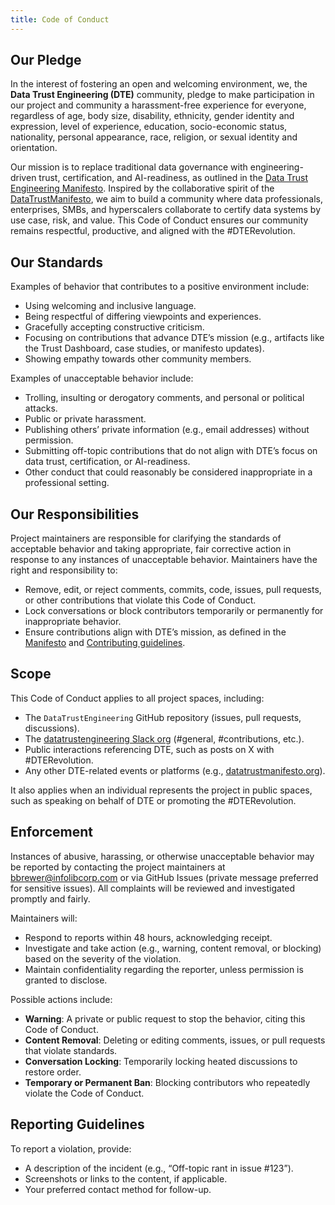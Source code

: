 ```yaml
---
title: Code of Conduct
---
```


## Our Pledge

In the interest of fostering an open and welcoming environment, we, the **Data Trust Engineering (DTE)** community, pledge to make participation in our project and community a harassment-free experience for everyone, regardless of age, body size, disability, ethnicity, gender identity and expression, level of experience, education, socio-economic status, nationality, personal appearance, race, religion, or sexual identity and orientation.

Our mission is to replace traditional data governance with engineering-driven trust, certification, and AI-readiness, as outlined in the [Data Trust Engineering Manifesto](/Manifesto.md). Inspired by the collaborative spirit of the [DataTrustManifesto](https://datatrustmanifesto.org), we aim to build a community where data professionals, enterprises, SMBs, and hyperscalers collaborate to certify data systems by use case, risk, and value. This Code of Conduct ensures our community remains respectful, productive, and aligned with the #DTERevolution.

## Our Standards

Examples of behavior that contributes to a positive environment include:
- Using welcoming and inclusive language.
- Being respectful of differing viewpoints and experiences.
- Gracefully accepting constructive criticism.
- Focusing on contributions that advance DTE’s mission (e.g., artifacts like the Trust Dashboard, case studies, or manifesto updates).
- Showing empathy towards other community members.

Examples of unacceptable behavior include:
- Trolling, insulting or derogatory comments, and personal or political attacks.
- Public or private harassment.
- Publishing others’ private information (e.g., email addresses) without permission.
- Submitting off-topic contributions that do not align with DTE’s focus on data trust, certification, or AI-readiness.
- Other conduct that could reasonably be considered inappropriate in a professional setting.

## Our Responsibilities

Project maintainers are responsible for clarifying the standards of acceptable behavior and taking appropriate, fair corrective action in response to any instances of unacceptable behavior. Maintainers have the right and responsibility to:
- Remove, edit, or reject comments, commits, code, issues, pull requests, or other contributions that violate this Code of Conduct.
- Lock conversations or block contributors temporarily or permanently for inappropriate behavior.
- Ensure contributions align with DTE’s mission, as defined in the [Manifesto](/Manifesto.md) and [Contributing guidelines](/community/CONTRIBUTING.md).

## Scope

This Code of Conduct applies to all project spaces, including:
- The `DataTrustEngineering` GitHub repository (issues, pull requests, discussions).
- The [datatrustengineering Slack org](https://join.slack.com/t/datatrustengineering/shared_invite/zt-3br05le6v-pxGSBeJGLpVgOsNM9ejGuw) (#general, #contributions, etc.).
- Public interactions referencing DTE, such as posts on X with #DTERevolution.
- Any other DTE-related events or platforms (e.g., [datatrustmanifesto.org](https://datatrustmanifesto.org)).

It also applies when an individual represents the project in public spaces, such as speaking on behalf of DTE or promoting the #DTERevolution.

## Enforcement

Instances of abusive, harassing, or otherwise unacceptable behavior may be reported by contacting the project maintainers at bbrewer@infolibcorp.com or via GitHub Issues (private message preferred for sensitive issues). All complaints will be reviewed and investigated promptly and fairly.

Maintainers will:
- Respond to reports within 48 hours, acknowledging receipt.
- Investigate and take action (e.g., warning, content removal, or blocking) based on the severity of the violation.
- Maintain confidentiality regarding the reporter, unless permission is granted to disclose.

Possible actions include:
- **Warning**: A private or public request to stop the behavior, citing this Code of Conduct.
- **Content Removal**: Deleting or editing comments, issues, or pull requests that violate standards.
- **Conversation Locking**: Temporarily locking heated discussions to restore order.
- **Temporary or Permanent Ban**: Blocking contributors who repeatedly violate the Code of Conduct.

## Reporting Guidelines

To report a violation, provide:
- A description of the incident (e.g., “Off-topic rant in issue #123”).
- Screenshots or links to the content, if applicable.
- Your preferred contact method for follow-up.

